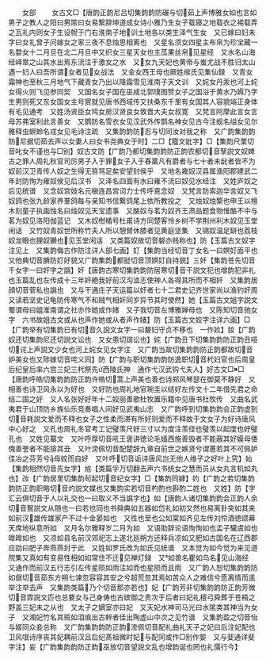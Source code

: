 <!-- { "loadSidebar": true } -->




　　女部
　　女古文□【唐韵正韵尼吕切集韵韵防碾与切茹上声博雅女如也言如男子之教人之阳曰男隂曰女易繋辞坤道成女诗小雅乃生女子载寝之地载衣之裼载弄之瓦礼内则女子生设帨于门右淮南子地训土地各以类生泽气生女　又已嫁曰妇未字曰女礼曾子问嫁女之家三夜不息烛思相离也　又星名须女四星主布帛为珍宝藏一名婺女十二月旦在北二月旦中又织女三星天女也主苽果丝帛见星经　又水名山海经峄臯之山其水出焉东流注于激女之水　又女九天妃也黄帝与蚩尤战不胜归太山遇一妇人曰吾所谓女者见女战法　又金女西王母也厥姓缑氏见集仙録　又青女霜神也至秋三月地气下藏青女乃出以降霜雪见淮南子天文训　又姹女丹汞也河上姹女得火则飞见参同契　又国名女子国在巫咸北郭璞图赞女子之国浴于黄水乃媷乃字生男则死又东女国女主号賔就见唐书西域传又扶桑东千里有女国其人容貌端正身体有毛见通考　又姓汤贤臣女鸠女房汉贤良女敦晋大夫女叔寛　又梵言阿摩此言女言母苏弗室利此言善女　又鹦防名雪衣女见汉武外传鹊名神女见古今注蚬名缢女见尔雅释虫螟蛉名戎女见毛诗注疏　又集韵韵防忍与切同汝对我之称　又广韵集韵韵防尼据切茹去声以女妻人曰女书尧典女于时】二□【籀文妣字】□【集韵尺栗切音叱女不谨也与□别】奴古文防【广韵乃都切集韵韵防正韵农都切音孥説文奴婢古之罪人周礼秋官司厉男子入于罪女子入于舂藁凡有爵者与七十者未龀者皆不为奴前汉卫青传人奴之生得无笞骂足矣安望封侯乎　又地名雍奴汉县属渔阳郡建武二年封防恂为雍奴侯见后汉书　又泽名四面有水曰雍不流曰奴见水经注　又姓庐奴之后见统谱　又念奴宫妓名元稹连昌宫词力士传呼覔念奴　又梵言防索迦华言奴又飞奴鸽也张九龄家养羣鸽每与亲知书信繋鸽尾上依所教投之　又烛奴烛檠也申王以檀木刻童子执画烛名曰烛奴见天宝遗事　又酪奴与茗为奴齐王肃品题食物惟酪不中与茗为奴见洛阳伽蓝记　又木奴柑橘号杜甫诗方同楚客怜乡树不学荆州利木奴见玉堂闲话　又竹奴青奴世所称竹夫人所以憩臂休膝者见黄庭坚集　又锡奴温足缾也荔枝奴龙眼也狸奴獭也见玉堂闲话　又类篇奴故切音砮亦贱称也】防【玉篇古文奴字注见上　又集韵侮古作防注详人部七画】奵【集韵当经切音丁女名一曰嫇奵面平也　又他典切音腆防奵好貌又广韵集韵都挺切音顶嫇奵自持貌】三奷【集韵苍先切音千女字一曰奸字之譌】奸【唐韵古寒切集韵韵防居寒切音干説文犯也增韵犯非礼也玉篇乱也左传成十三年奸絶我好前汉沟洫志使神人各得其所而不相奸　又集韵居顔切音菅私也譌也　又与干通庄子天运篇以奸者七十二君史记齐世家尚以渔钓奸周　又读若坚史记龟防传寒气不和贼气相奸同岁异节其时使然】她【玉篇古文姐字説文蜀谓母曰姐淮南谓之社亦作她或作媎　又子我切音左博雅婵母也　又陈知切音驰女字　六书故姐古文或从也声作她或从者声作媎】防【玉篇古文姣字注详六画】□【广韵举有切集韵已有切音久説文女字一曰嫠妇守贞不移也　一作奺】奻【广韵奴还切集韵尼还切説文讼也　又女患切諠讼也】姹【广韵丑下切集韵韵防正韵丑哑切诧上声説文少女也河上姹女见女字注　又广韵当故切集韵韵防正韵都故切音妒美女也又陟嫁切音咤义同】防【广韵与职切集韵韵防逸职切音杙妇官也后周皇后纪皇后率六宫三妃三杙祭先西陵氏神　通作弋汉武钩弋夫人】好古文□□【唐韵呼皓切集韵韵防正韵许皓切蒿上声美也善也诗郑风琴瑟在御莫不静好　又相善也诗卫风永以为好也　又好防也周礼地官琬圭以结好左传文十二年借先君之命结二国之好　又人名张好好年十二姣丽善歌杜牧置乐籍中见唐书杜牧传　又曲名武夷君于山顶防乡族仙乐竞奏唱人间好见武夷山志　又广韵呼到切集韵韵会正韵虚到切音耗説文爱而不释也女子之性柔而滞有所好则爱而不释故于文女子为好诗唐风中心好之　又孔也周礼冬官考工记璧羡尺好三寸以为度注羡径也璧羡以起度也好璧孔也　又姓见纂文　又叶呼厚切音吼王褒讲徳论毛嫱西施善毁者不能蔽其好嫫母倭傀善誉者不能揜其丑　又叶滂佩切音配楚辞九章自前世之嫉贤兮谓蕙若其不可佩妒佳冶之芬芳兮母姣而自好　又叶呼切音诟诗唐风岂无他人维子之好叶上究】奾【集韵相然切音先女字】奿【类篇孚万切翻去声六书统女之慧而员从女丸言机如丸也】妀【广韵居里切集韵茍起切音纪女字】□【集韵同嫭】妁【广韵之若切集韵韵防正韵职略切音灼説文媒也又集韵实若切音杓酌也斟酌二姓也　又姓】防【字汇云俱切音于人以礼交也一曰取义不当譌字也】如【唐韵人诸切集韵韵会正韵人余切音鴽説文从随也一曰若也同也书舜典如五器如岱礼如初又然也易离卦突如其来如前汉雄传雄家产不过十金晏如也　又徃也至也公如棠如齐见左传刘伶酒徳颂幕天席地纵意所如　又月名尔雅释岁二月为如　又语助辞论语恂恂如也孟子驩虞如也皥皥如也　又凉如县名前汉郊祀志上遂北廵朔方还释兵凉如又肥如古国名在辽西郡应劭曰肥子奔燕燕封于此　又姓如罗氏改为如氏见统谱　又本觉为如今觉为来见道院集又真如有变易性相如如常住不迁见禅灯録　又如兽名瞿如鸟名见山海经　又通作而前汉五行志引左传星陨如雨注如而也星陨而且雨　又广韵人恕切集韵韵防如倨切音茹东方朔七谏忽容容其安之兮超荒忽其焉如苦众人之难信兮愿离情而逺举注举去声　又集韵类篇乃个切音那亦若也】妃【广韵芳非切集韵韵防正韵芳微切音霏説文匹也总要女与己身俦也古嫔御之贵次于后者曰妃礼檀弓舜葬于苍梧之野盖三妃未之从也　又太子之嫡室亦曰妃　又天妃水神司马光曰水隂类其神当为女子　又湘妃竹名其斑如泪痕出古辢者佳出陶虚山中次之见竹谱　又集韵盈之切音怡与姬同众妾总称　又广韵集韵韵防正韵滂佩切音配礼曲礼天子之妃曰后注妃配也卫风氓诗序丧其妃耦前汉吕后纪髙祖微时妃与配同或作□别作媐　又与婓通详斐字注】妄【广韵集韵韵防正韵巫放切音望説文乱也增韵诞也罔也礼儒行今】
